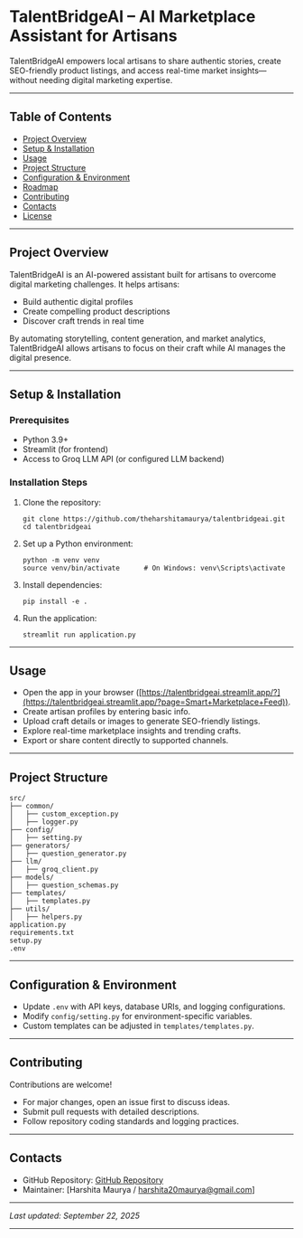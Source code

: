 # TalentBridgeAI – AI Marketplace Assistant for Artisans

TalentBridgeAI empowers local artisans to share authentic stories, create SEO-friendly product listings, and access real-time market insights—without needing digital marketing expertise.

---

## Table of Contents

* [Project Overview](#project-overview)
* [Setup & Installation](#setup--installation)
* [Usage](#usage)
* [Project Structure](#project-structure)
* [Configuration & Environment](#configuration--environment)
* [Roadmap](#roadmap)
* [Contributing](#contributing)
* [Contacts](#contacts)
* [License](#license)

---

## Project Overview

TalentBridgeAI is an AI-powered assistant built for artisans to overcome digital marketing challenges.
It helps artisans:

* Build authentic digital profiles
* Create compelling product descriptions
* Discover craft trends in real time

By automating storytelling, content generation, and market analytics, TalentBridgeAI allows artisans to focus on their craft while AI manages the digital presence.

---

## Setup & Installation

### Prerequisites

* Python 3.9+
* Streamlit (for frontend)
* Access to Groq LLM API (or configured LLM backend)

### Installation Steps

1. Clone the repository:

   ```
   git clone https://github.com/theharshitamaurya/talentbridgeai.git
   cd talentbridgeai
   ```
2. Set up a Python environment:

   ```
   python -m venv venv
   source venv/bin/activate      # On Windows: venv\Scripts\activate
   ```
3. Install dependencies:

   ```
   pip install -e .
   ```
4. Run the application:

   ```
   streamlit run application.py
   ```

---

## Usage

* Open the app in your browser ([https://talentbridgeai.streamlit.app/?](https://talentbridgeai.streamlit.app/?page=Smart+Marketplace+Feed)).
* Create artisan profiles by entering basic info.
* Upload craft details or images to generate SEO-friendly listings.
* Explore real-time marketplace insights and trending crafts.
* Export or share content directly to supported channels.

---

## Project Structure

```
src/
├── common/
│   ├── custom_exception.py
│   ├── logger.py
├── config/
│   ├── setting.py
├── generators/
│   ├── question_generator.py
├── llm/
│   ├── groq_client.py
├── models/
│   ├── question_schemas.py
├── templates/
│   ├── templates.py
├── utils/
│   ├── helpers.py
application.py
requirements.txt
setup.py
.env
```

---

## Configuration & Environment

* Update `.env` with API keys, database URIs, and logging configurations.
* Modify `config/setting.py` for environment-specific variables.
* Custom templates can be adjusted in `templates/templates.py`.

---

## Contributing

Contributions are welcome!

* For major changes, open an issue first to discuss ideas.
* Submit pull requests with detailed descriptions.
* Follow repository coding standards and logging practices.

---

## Contacts

* GitHub Repository: [GitHub Repository](https://github.com/theharshitamaurya/talentbridgeai)
* Maintainer: \[Harshita Maurya / harshita20maurya@gmail.com]
---

*Last updated: September 22, 2025*

---


